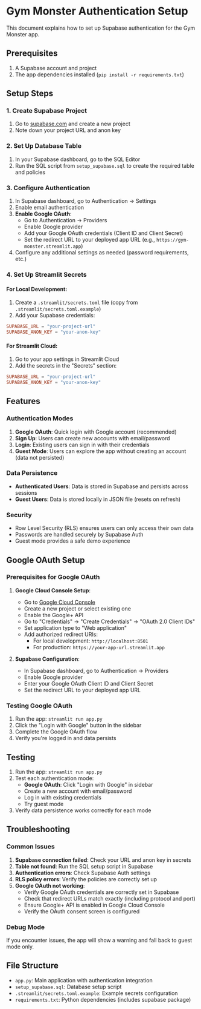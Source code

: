 # Gym Monster Authentication Setup

This document explains how to set up Supabase authentication for the Gym Monster app.

## Prerequisites

1. A Supabase account and project
2. The app dependencies installed (`pip install -r requirements.txt`)

## Setup Steps

### 1. Create Supabase Project

1. Go to [supabase.com](https://supabase.com) and create a new project
2. Note down your project URL and anon key

### 2. Set Up Database Table

1. In your Supabase dashboard, go to the SQL Editor
2. Run the SQL script from `setup_supabase.sql` to create the required table and policies

### 3. Configure Authentication

1. In Supabase dashboard, go to Authentication → Settings
2. Enable email authentication
3. **Enable Google OAuth**:
   - Go to Authentication → Providers
   - Enable Google provider
   - Add your Google OAuth credentials (Client ID and Client Secret)
   - Set the redirect URL to your deployed app URL (e.g., `https://gym-monster.streamlit.app`)
4. Configure any additional settings as needed (password requirements, etc.)

### 4. Set Up Streamlit Secrets

#### For Local Development:
1. Create a `.streamlit/secrets.toml` file (copy from `.streamlit/secrets.toml.example`)
2. Add your Supabase credentials:
```toml
SUPABASE_URL = "your-project-url"
SUPABASE_ANON_KEY = "your-anon-key"
```

#### For Streamlit Cloud:
1. Go to your app settings in Streamlit Cloud
2. Add the secrets in the "Secrets" section:
```toml
SUPABASE_URL = "your-project-url"
SUPABASE_ANON_KEY = "your-anon-key"
```

## Features

### Authentication Modes

1. **Google OAuth**: Quick login with Google account (recommended)
2. **Sign Up**: Users can create new accounts with email/password
3. **Login**: Existing users can sign in with their credentials
4. **Guest Mode**: Users can explore the app without creating an account (data not persisted)

### Data Persistence

- **Authenticated Users**: Data is stored in Supabase and persists across sessions
- **Guest Users**: Data is stored locally in JSON file (resets on refresh)

### Security

- Row Level Security (RLS) ensures users can only access their own data
- Passwords are handled securely by Supabase Auth
- Guest mode provides a safe demo experience

## Google OAuth Setup

### Prerequisites for Google OAuth

1. **Google Cloud Console Setup**:
   - Go to [Google Cloud Console](https://console.cloud.google.com/)
   - Create a new project or select existing one
   - Enable the Google+ API
   - Go to "Credentials" → "Create Credentials" → "OAuth 2.0 Client IDs"
   - Set application type to "Web application"
   - Add authorized redirect URIs:
     - For local development: `http://localhost:8501`
     - For production: `https://your-app-url.streamlit.app`

2. **Supabase Configuration**:
   - In Supabase dashboard, go to Authentication → Providers
   - Enable Google provider
   - Enter your Google OAuth Client ID and Client Secret
   - Set the redirect URL to your deployed app URL

### Testing Google OAuth

1. Run the app: `streamlit run app.py`
2. Click the "Login with Google" button in the sidebar
3. Complete the Google OAuth flow
4. Verify you're logged in and data persists

## Testing

1. Run the app: `streamlit run app.py`
2. Test each authentication mode:
   - **Google OAuth**: Click "Login with Google" in sidebar
   - Create a new account with email/password
   - Log in with existing credentials
   - Try guest mode
3. Verify data persistence works correctly for each mode

## Troubleshooting

### Common Issues

1. **Supabase connection failed**: Check your URL and anon key in secrets
2. **Table not found**: Run the SQL setup script in Supabase
3. **Authentication errors**: Check Supabase Auth settings
4. **RLS policy errors**: Verify the policies are correctly set up
5. **Google OAuth not working**:
   - Verify Google OAuth credentials are correctly set in Supabase
   - Check that redirect URLs match exactly (including protocol and port)
   - Ensure Google+ API is enabled in Google Cloud Console
   - Verify the OAuth consent screen is configured

### Debug Mode

If you encounter issues, the app will show a warning and fall back to guest mode only.

## File Structure

- `app.py`: Main application with authentication integration
- `setup_supabase.sql`: Database setup script
- `.streamlit/secrets.toml.example`: Example secrets configuration
- `requirements.txt`: Python dependencies (includes supabase package)
